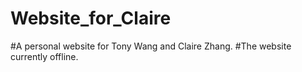 # Website_for_Claire
#A personal website for Tony Wang and Claire Zhang.
#The website currently offline.
